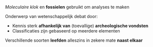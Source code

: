*Moleculaire klok* en **fossielen** gebruikt om analyses te maken

Onderwerp van wetenschappelijk debat door:
- Kennis sterk **afhankelijk van** (toevallige) **archeologische vondsten**
- Classificaties zijn gebaseerd op meerdere elementen

Verschillende soorten **leefden** alleszins in zekere mate **naast elkaar**